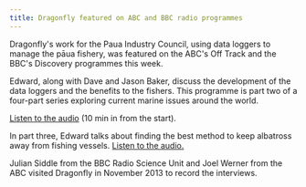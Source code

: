 ```yaml
---
title: Dragonfly featured on ABC and BBC radio programmes
---
```

Dragonfly's work for the Paua Industry Council, using data
loggers to manage the pāua fishery, was featured on the ABC's Off Track
and the BBC's Discovery programmes this week.

Edward, along with Dave and Jason Baker, discuss the development of
the data loggers and the benefits to the fishers. This programme is
part two of a four-part series exploring current marine issues around
the world.

<!--more-->

[Listen to the audio](http://www.abc.net.au/radionational/programs/offtrack/saving-the-ocean2c-part-2/5166828)
(10 min in from the start).

In part three, Edward talks about finding the best method to keep
albatross away from fishing vessels. [Listen to the
audio.](http://www.abc.net.au/radionational/programs/offtrack/saving-the-ocean2c-part-3/5168974)

Julian Siddle from the BBC Radio Science Unit and Joel Werner from the
ABC visited Dragonfly in November 2013 to record the interviews.
